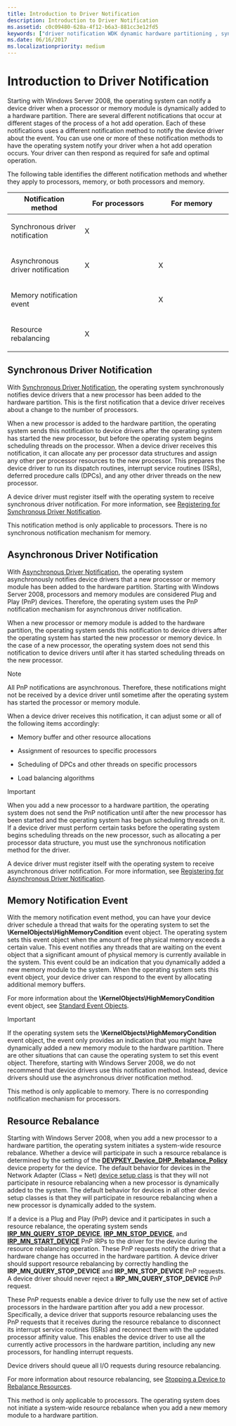```yaml
---
title: Introduction to Driver Notification
description: Introduction to Driver Notification
ms.assetid: c0c09480-628a-4f12-b6a3-881cc3e12fd5
keywords: ["driver notification WDK dynamic hardware partitioning , synchronous", "driver notification WDK dynamic hardware partitioning , asynchronous", "driver notification WDK dynamic hardware partitioning , memory notification"]
ms.date: 06/16/2017
ms.localizationpriority: medium
---
```


# Introduction to Driver Notification

Starting with Windows Server 2008, the operating system can notify a device driver when a processor or memory module is dynamically added to a hardware partition. There are several different notifications that occur at different stages of the process of a hot add operation. Each of these notifications uses a different notification method to notify the device driver about the event. You can use one or more of these notification methods to have the operating system notify your driver when a hot add operation occurs. Your driver can then respond as required for safe and optimal operation.

The following table identifies the different notification methods and whether they apply to processors, memory, or both processors and memory.

<table>
<colgroup>
<col width="33%" />
<col width="33%" />
<col width="33%" />
</colgroup>
<thead>
<tr class="header">
<th>Notification method</th>
<th>For processors</th>
<th>For memory</th>
</tr>
</thead>
<tbody>
<tr class="odd">
<td><p>Synchronous driver notification</p></td>
<td><p>X</p></td>
<td></td>
</tr>
<tr class="even">
<td><p>Asynchronous driver notification</p></td>
<td><p>X</p></td>
<td><p>X</p></td>
</tr>
<tr class="odd">
<td><p>Memory notification event</p></td>
<td></td>
<td><p>X</p></td>
</tr>
<tr class="even">
<td><p>Resource rebalancing</p></td>
<td><p>X</p></td>
<td></td>
</tr>
</tbody>
</table>

## Synchronous Driver Notification

With [Synchronous Driver Notification](registering-for-synchronous-driver-notification.md), the operating system synchronously notifies device drivers that a new processor has been added to the hardware partition. This is the first notification that a device driver receives about a change to the number of processors.

When a new processor is added to the hardware partition, the operating system sends this notification to device drivers after the operating system has started the new processor, but before the operating system begins scheduling threads on the processor. When a device driver receives this notification, it can allocate any per processor data structures and assign any other per processor resources to the new processor. This prepares the device driver to run its dispatch routines, interrupt service routines (ISRs), deferred procedure calls (DPCs), and any other driver threads on the new processor.

A device driver must register itself with the operating system to receive synchronous driver notification. For more information, see [Registering for Synchronous Driver Notification](registering-for-synchronous-driver-notification.md).

This notification method is only applicable to processors. There is no synchronous notification mechanism for memory.

## Asynchronous Driver Notification

With [Asynchronous Driver Notification](registering-for-asynchronous-driver-notification.md), the operating system asynchronously notifies device drivers that a new processor or memory module has been added to the hardware partition. Starting with Windows Server 2008, processors and memory modules are considered Plug and Play (PnP) devices. Therefore, the operating system uses the PnP notification mechanism for asynchronous driver notification.

When a new processor or memory module is added to the hardware partition, the operating system sends this notification to device drivers after the operating system has started the new processor or memory device. In the case of a new processor, the operating system does not send this notification to device drivers until after it has started scheduling threads on the new processor.

> [!NOTE]
> All PnP notifications are asynchronous. Therefore, these notifications might not be received by a device driver until sometime after the operating system has started the processor or memory module.

When a device driver receives this notification, it can adjust some or all of the following items accordingly:

- Memory buffer and other resource allocations

- Assignment of resources to specific processors

- Scheduling of DPCs and other threads on specific processors

- Load balancing algorithms

> [!IMPORTANT]
> When you add a new processor to a hardware partition, the operating system does not send the PnP notification until after the new processor has been started and the operating system has begun scheduling threads on it. If a device driver must perform certain tasks before the operating system begins scheduling threads on the new processor, such as allocating a per processor data structure, you must use the synchronous notification method for the driver.

A device driver must register itself with the operating system to receive asynchronous driver notification. For more information, see [Registering for Asynchronous Driver Notification](registering-for-asynchronous-driver-notification.md).

## Memory Notification Event

With the memory notification event method, you can have your device driver schedule a thread that waits for the operating system to set the **\\KernelObjects\\HighMemoryCondition** event object. The operating system sets this event object when the amount of free physical memory exceeds a certain value. This event notifies any threads that are waiting on the event object that a significant amount of physical memory is currently available in the system. This event could be an indication that you dynamically added a new memory module to the system. When the operating system sets this event object, your device driver can respond to the event by allocating additional memory buffers.

For more information about the **\\KernelObjects\\HighMemoryCondition** event object, see [Standard Event Objects](standard-event-objects.md).

> [!IMPORTANT]
> If the operating system sets the **\\KernelObjects\\HighMemoryCondition** event object, the event only provides an indication that you might have dynamically added a new memory module to the hardware partition. There are other situations that can cause the operating system to set this event object. Therefore, starting with Windows Server 2008, we do not recommend that device drivers use this notification method. Instead, device drivers should use the asynchronous driver notification method.

This method is only applicable to memory. There is no corresponding notification mechanism for processors.

## Resource Rebalance

Starting with Windows Server 2008, when you add a new processor to a hardware partition, the operating system initiates a system-wide resource rebalance. Whether a device will participate in such a resource rebalance is determined by the setting of the [**DEVPKEY\_Device\_DHP\_Rebalance\_Policy**](../install/devpkey-device-dhp-rebalance-policy.md) device property for the device. The default behavior for devices in the Network Adapter (Class = Net) [device setup class](../install/overview-of-device-setup-classes.md) is that they will not participate in resource rebalancing when a new processor is dynamically added to the system. The default behavior for devices in all other device setup classes is that they will participate in resource rebalancing when a new processor is dynamically added to the system.

If a device is a Plug and Play (PnP) device and it participates in such a resource rebalance, the operating system sends [**IRP\_MN\_QUERY\_STOP\_DEVICE**](./irp-mn-query-stop-device.md), [**IRP\_MN\_STOP\_DEVICE**](./irp-mn-stop-device.md), and [**IRP\_MN\_START\_DEVICE**](./irp-mn-start-device.md) PnP IRPs to the driver for the device during the resource rebalancing operation. These PnP requests notify the driver that a hardware change has occurred in the hardware partition. A device driver should support resource rebalancing by correctly handling the **IRP\_MN\_QUERY\_STOP\_DEVICE** and **IRP\_MN\_STOP\_DEVICE** PnP requests. A device driver should never reject a **IRP\_MN\_QUERY\_STOP\_DEVICE** PnP request.

These PnP requests enable a device driver to fully use the new set of active processors in the hardware partition after you add a new processor. Specifically, a device driver that supports resource rebalancing uses the PnP requests that it receives during the resource rebalance to disconnect its interrupt service routines (ISRs) and reconnect them with the updated processor affinity value. This enables the device driver to use all the currently active processors in the hardware partition, including any new processors, for handling interrupt requests.

Device drivers should queue all I/O requests during resource rebalancing.

For more information about resource rebalancing, see [Stopping a Device to Rebalance Resources](stopping-a-device-to-rebalance-resources.md).

This method is only applicable to processors. The operating system does not initiate a system-wide resource rebalance when you add a new memory module to a hardware partition.